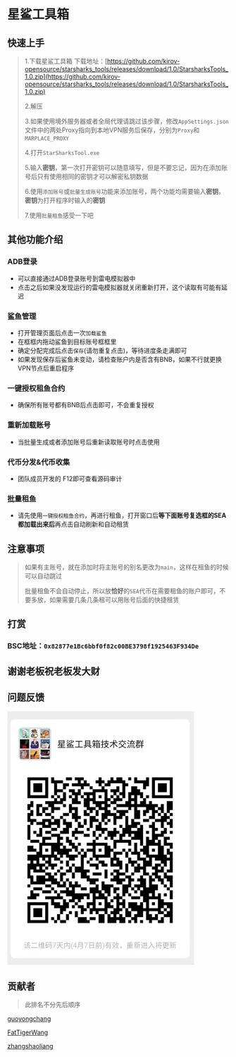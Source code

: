 # 星鲨工具箱

## 快速上手
> 1.下载星鲨工具箱 下载地址：[https://github.com/kirov-opensource/starsharks_tools/releases/download/1.0/StarsharksTools_1.0.zip](https://github.com/kirov-opensource/starsharks_tools/releases/download/1.0/StarsharksTools_1.0.zip)
>
> 2.解压
>
> 3.如果使用境外服务器或者全局代理请跳过该步骤，修改`AppSettings.json`文件中的两处Proxy指向到本地VPN服务后保存，分别为`Proxy`和`MARPLACE_PROXY`
>
> 4.打开`StarSharksTool.exe`
>
> 5.输入**密钥**，第一次打开密钥可以随意填写，但是不要忘记，因为在添加账号后只有使用相同的密钥才可以解密私钥数据
>
> 6.使用`添加账号`或`批量生成账号`功能来添加账号，两个功能均需要输入**密钥**，**密钥**为打开程序时输入的**密钥**
>
> 7.使用`批量租鱼`感受一下吧

## 其他功能介绍

### ADB登录
* 可以直接通过ADB登录账号到雷电模拟器中
* 点击之后如果没发现运行的雷电模拟器就关闭重新打开，这个读取有可能有延迟

### 鲨鱼管理
* 打开管理页面后点击一次`加载鲨鱼`
* 在框框内拖动鲨鱼到目标账号框框里
* 确定分配完成后点击`保存`(请勿重复点击)，等待进度条走满即可
* 如果发现保存后鲨鱼未变动，请检查账户内是否含有BNB，如果不行就更换VPN节点后重启程序

### 一键授权租鱼合约
* 确保所有账号都有BNB后点击即可，不会重复授权

### 重新加载账号
* 当批量生成或者添加账号后重新读取账号时点击使用

### 代币分发&代币收集
* 团队成员开发的 F12即可查看源码审计

### 批量租鱼
* 请先使用`一键授权租鱼合约`，再进行租鱼，打开窗口后**等下面账号复选框的SEA都加载出来后**再点击自动刷新和自动租赁

## 注意事项
> 如果有主账号，就在添加时将主账号的别名更改为`main`，这样在租鱼的时候可以自动跳过
>
> 批量租鱼不会自动停止，所以放**恰好**的`SEA`代币在需要租鱼的账户即可，不要多放，如果需要几条几条租可以用账号后面的快捷租赁
>
## 打赏

### BSC地址：`0x82877e1Bc6bbf0f82c00BE3798f1925463F934De`

## 谢谢老板祝老板发大财

## 问题反馈
![wechatgroup1](wechatgroup1.png)

## 贡献者
> 此排名不分先后顺序

[guoyongchang](https://github.com/guoyongchang)

[FatTigerWang](https://github.com/FatTigerWang)

[zhangshaoliang](https://github.com/zhangshaoliang)
